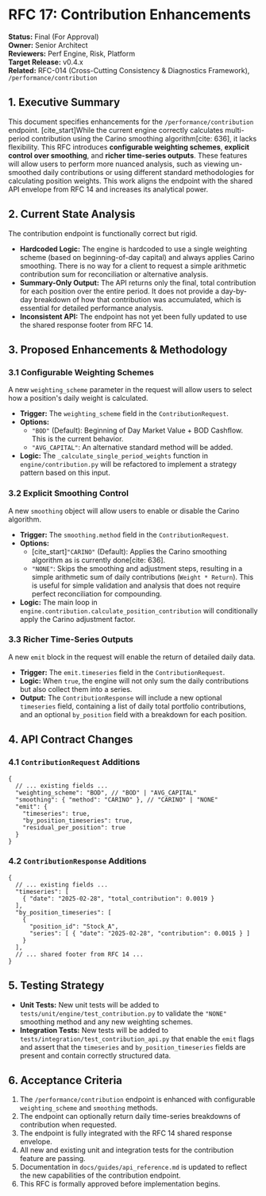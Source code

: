 # RFC 17: Contribution Enhancements

**Status:** Final (For Approval)  
**Owner:** Senior Architect  
**Reviewers:** Perf Engine, Risk, Platform  
**Target Release:** v0.4.x  
**Related:** RFC-014 (Cross-Cutting Consistency & Diagnostics Framework), `/performance/contribution`

## 1\. Executive Summary

This document specifies enhancements for the `/performance/contribution` endpoint. [cite\_start]While the current engine correctly calculates multi-period contribution using the Carino smoothing algorithm[cite: 636], it lacks flexibility. This RFC introduces **configurable weighting schemes**, **explicit control over smoothing**, and **richer time-series outputs**. These features will allow users to perform more nuanced analysis, such as viewing un-smoothed daily contributions or using different standard methodologies for calculating position weights. This work aligns the endpoint with the shared API envelope from RFC 14 and increases its analytical power.

## 2\. Current State Analysis

The contribution endpoint is functionally correct but rigid.

  * **Hardcoded Logic:** The engine is hardcoded to use a single weighting scheme (based on beginning-of-day capital) and always applies Carino smoothing. There is no way for a client to request a simple arithmetic contribution sum for reconciliation or alternative analysis.
  * **Summary-Only Output:** The API returns only the final, total contribution for each position over the entire period. It does not provide a day-by-day breakdown of how that contribution was accumulated, which is essential for detailed performance analysis.
  * **Inconsistent API:** The endpoint has not yet been fully updated to use the shared response footer from RFC 14.

## 3\. Proposed Enhancements & Methodology

### 3.1 Configurable Weighting Schemes

A new `weighting_scheme` parameter in the request will allow users to select how a position's daily weight is calculated.

  * **Trigger:** The `weighting_scheme` field in the `ContributionRequest`.
  * **Options:**
      * `"BOD"` (Default): Beginning of Day Market Value + BOD Cashflow. This is the current behavior.
      * `"AVG_CAPITAL"`: An alternative standard method will be added.
  * **Logic:** The `_calculate_single_period_weights` function in `engine/contribution.py` will be refactored to implement a strategy pattern based on this input.

### 3.2 Explicit Smoothing Control

A new `smoothing` object will allow users to enable or disable the Carino algorithm.

  * **Trigger:** The `smoothing.method` field in the `ContributionRequest`.
  * **Options:**
      * [cite\_start]`"CARINO"` (Default): Applies the Carino smoothing algorithm as is currently done[cite: 636].
      * `"NONE"`: Skips the smoothing and adjustment steps, resulting in a simple arithmetic sum of daily contributions (`Weight * Return`). This is useful for simple validation and analysis that does not require perfect reconciliation for compounding.
  * **Logic:** The main loop in `engine.contribution.calculate_position_contribution` will conditionally apply the Carino adjustment factor.

### 3.3 Richer Time-Series Outputs

A new `emit` block in the request will enable the return of detailed daily data.

  * **Trigger:** The `emit.timeseries` field in the `ContributionRequest`.
  * **Logic:** When `true`, the engine will not only sum the daily contributions but also collect them into a series.
  * **Output:** The `ContributionResponse` will include a new optional `timeseries` field, containing a list of daily total portfolio contributions, and an optional `by_position` field with a breakdown for each position.

## 4\. API Contract Changes

### 4.1 `ContributionRequest` Additions

```jsonc
{
  // ... existing fields ...
  "weighting_scheme": "BOD", // "BOD" | "AVG_CAPITAL"
  "smoothing": { "method": "CARINO" }, // "CARINO" | "NONE"
  "emit": {
    "timeseries": true,
    "by_position_timeseries": true,
    "residual_per_position": true
  }
}
```

### 4.2 `ContributionResponse` Additions

```jsonc
{
  // ... existing fields ...
  "timeseries": [
    { "date": "2025-02-28", "total_contribution": 0.0019 }
  ],
  "by_position_timeseries": [
    {
      "position_id": "Stock_A",
      "series": [ { "date": "2025-02-28", "contribution": 0.0015 } ]
    }
  ],
  // ... shared footer from RFC 14 ...
}
```

## 5\. Testing Strategy

  * **Unit Tests:** New unit tests will be added to `tests/unit/engine/test_contribution.py` to validate the `"NONE"` smoothing method and any new weighting schemes.
  * **Integration Tests:** New tests will be added to `tests/integration/test_contribution_api.py` that enable the `emit` flags and assert that the `timeseries` and `by_position_timeseries` fields are present and contain correctly structured data.

## 6\. Acceptance Criteria

1.  The `/performance/contribution` endpoint is enhanced with configurable `weighting_scheme` and `smoothing` methods.
2.  The endpoint can optionally return daily time-series breakdowns of contribution when requested.
3.  The endpoint is fully integrated with the RFC 14 shared response envelope.
4.  All new and existing unit and integration tests for the contribution feature are passing.
5.  Documentation in `docs/guides/api_reference.md` is updated to reflect the new capabilities of the contribution endpoint.
6.  This RFC is formally approved before implementation begins.